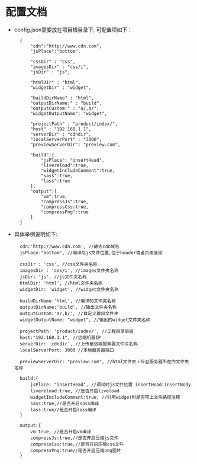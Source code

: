 # 配置文档

* config.json需要放在项目根目录下, 可配置项如下：

		{
			"cdn":"http://www.cdn.com", 
			"jsPlace":"bottom",
	
			"cssDir" : "css",
			"imagesDir" : "css/i",
			"jsDir" : "js",
			
			"htmlDir" : "html",
			"widgetDir" : "widget",
	
			"buildDirName" : "html",
			"outputDirName:" : "build",
			"outputCustom:" : "a/,b/",
			"widgetOutputName": "widget",
			
			"projectPath" : "product/index/",
			"host" : "192.168.1.1",
			"serverDir" : "cdndir",
			"localServerPort" : "3000",
			"previewServerDir": "preview.com",
			
			"build":{
				"jsPlace": "insertHead", 
				"livereload":true, 
				"widgetIncludeComment":true, 
				"sass":true,
				"lass":true
			},
			"output":{
				"vm":true, 
				"compressJs":true,
				"compressCss:true,
				"compressPng":true
			}
		}
	
* 具体举例说明如下:

		cdn:'http://www.cdn.com', //静态cdn域名
		jsPlace:"bottom", //编译后js文件位置,位于header或者页面底部
	
		cssDir : 'css', //css文件夹名称
		imagesDir : 'css/i', //images文件夹名称
		jsDir: 'js', //js文件夹名称
		htmlDir: 'html', //html文件夹名称
		widgetDir: 'widget', //widget文件夹名称
	
		buildDirName:'html', //编译的文件夹名称
		outputDirName:'build', //输出文件夹名称
		outputCustom:'a/,b/', //自定义输出文件夹
		widgetOutputName: "widget", //输出的widget文件夹名称
		
		projectPath: 'product/index/', //工程目录前缀
		host:"192.168.1.1", //远端机器IP
		serverDir: 'cdndir', //上传至远端服务器文件夹名称
		localServerPort: 3000 //本地服务器端口

		previewServerDir: "preview.com", //html文件夹上传至服务器所在的文件夹名称

		build:{
			jsPlace: "insertHead", //调试时js文件位置 insertHead|insertBody
			livereload:true, //是否开启liveload
			widgetIncludeComment:true, //引用widget时是否带上文件路径注释
			sass:true,//是否开启sass编译
			lass:true//是否开启lass编译
		}

		output:{
			vm:true, //是否开启vm编译
			compressJs:true,//是否开启压缩js文件
			compressCss:true,//是否开启压缩css文件
			compressPng:true//是否开启压缩png图片
		}